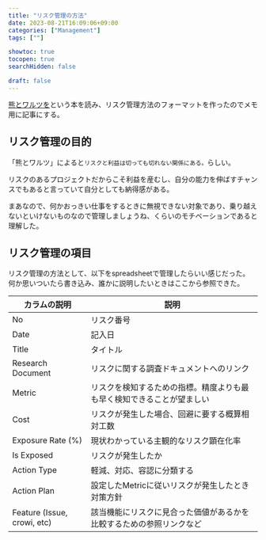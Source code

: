 ```yaml
---
title: "リスク管理の方法"
date: 2023-08-21T16:09:06+09:00
categories: ["Management"]
tags: [""]

showtoc: true
tocopen: true
searchHidden: false

draft: false
---
```



[熊とワルツを](https://www.amazon.co.jp/%E7%86%8A%E3%81%A8%E3%83%AF%E3%83%AB%E3%83%84%E3%82%92-%E3%83%AA%E3%82%B9%E3%82%AF%E3%82%92%E6%84%89%E3%81%97%E3%82%80%E3%83%97%E3%83%AD%E3%82%B8%E3%82%A7%E3%82%AF%E3%83%88%E7%AE%A1%E7%90%86-%E3%83%88%E3%83%A0%E3%83%BB%E3%83%87%E3%83%9E%E3%83%AB%E3%82%B3/dp/4822281868)という本を読み、リスク管理方法のフォーマットを作ったのでメモ用に記事にする。

## リスク管理の目的

「熊とワルツ」によると`リスクと利益は切っても切れない関係にある。`らしい。

リスクのあるプロジェクトだからこそ利益を産むし、自分の能力を伸ばすチャンスでもあると言っていて自分としても納得感がある。

まあなので、何かおっきい仕事をするときに無視できない対象であり、乗り越えないといけないものなので管理しましょうね、くらいのモチベーションであると理解した。

## リスク管理の項目

リスク管理の方法として、以下をspreadsheetで管理したらいい感じだった。
何か思いついたら書き込み、誰かに説明したいときはここから参照できた。

|        カラムの説明         |                                  説明                                  |
| --------------------------- | ---------------------------------------------------------------------- |
| No                          | リスク番号                                                             |
| Date                        | 記入日                                                                 |
| Title                       | タイトル                                                               |
| Research Document           | リスクに関する調査ドキュメントへのリンク                               |
| Metric                      | リスクを検知するための指標。精度よりも最も早く検知できることが望ましい |
| Cost                        | リスクが発生した場合、回避に要する概算相対工数                         |
| Exposure Rate (%)           | 現状わかっている主観的なリスク顕在化率                                 |
| Is Exposed                  | リスクが発生したか                                                     |
| Action Type                 | 軽減、対応、容認に分類する                                             |
| Action Plan                 | 設定したMetricに従いリスクが発生したとき対策方針                       |
| Feature (Issue, crowi, etc) | 該当機能にリスクに見合った価値があるかを比較するための参照リンクなど   |
